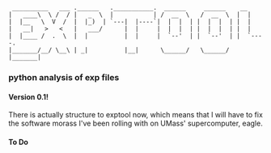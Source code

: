      __________   ___ .______   .___________.  ______     ______    __      
    |   ____\  \ /  / |   _  \  |           | /  __  \   /  __  \  |  |     
    |  |__   \  V  /  |  |_)  | `---|  |----`|  |  |  | |  |  |  | |  |     
    |   __|   >   <   |   ___/      |  |     |  |  |  | |  |  |  | |  |     
    |  |____ /  .  \  |  |          |  |     |  `--'  | |  `--'  | |  `----.
    |_______/__/ \__\ | _|          |__|      \______/   \______/  |_______|

### python analysis of exp files

#### Version 0.1!
There is actually structure to exptool now, which means that I will
have to fix the software morass I've been rolling with on UMass'
supercomputer, eagle.


#### To Do





